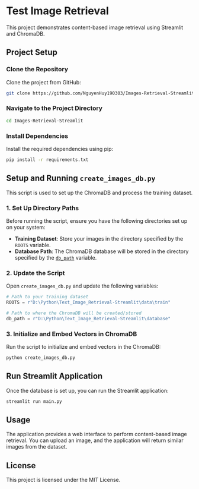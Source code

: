 # Test Image Retrieval

This project demonstrates content-based image retrieval using Streamlit and ChromaDB.

## Project Setup

### Clone the Repository

Clone the project from GitHub:

```bash
git clone https://github.com/NguyenHuy190303/Images-Retrieval-Streamlit
```

### Navigate to the Project Directory

```bash
cd Images-Retrieval-Streamlit
```

### Install Dependencies

Install the required dependencies using pip:

```bash
pip install -r requirements.txt
```

## Setup and Running `create_images_db.py`

This script is used to set up the ChromaDB and process the training dataset.

### 1. Set Up Directory Paths

Before running the script, ensure you have the following directories set up on your system:

- **Training Dataset**: Store your images in the directory specified by the `ROOTS` variable.
- **Database Path**: The ChromaDB database will be stored in the directory specified by the [`db_path`](command:_github.copilot.openSymbolInFile?%5B%7B%22scheme%22%3A%22file%22%2C%22authority%22%3A%22%22%2C%22path%22%3A%22%2Fd%3A%2FPython%2FText_Image_Retrieval-Streamlit%2Fcomponents%2Finit.py%22%2C%22query%22%3A%22%22%2C%22fragment%22%3A%22%22%7D%2C%22db_path%22%2C%22887d6a5f-f922-43e5-8e1f-7e17ebab57c1%22%5D "d:\Python\Text_Image_Retrieval-Streamlit\components\init.py") variable.

### 2. Update the Script

Open `create_images_db.py` and update the following variables:

```python
# Path to your training dataset
ROOTS = r"D:\Python\Text_Image_Retrieval-Streamlit\data\train"

# Path to where the ChromaDB will be created/stored
db_path = r"D:\Python\Text_Image_Retrieval-Streamlit\database"
```

### 3. Initialize and Embed Vectors in ChromaDB

Run the script to initialize and embed vectors in the ChromaDB:

```bash
python create_images_db.py
```

## Run Streamlit Application

Once the database is set up, you can run the Streamlit application:

```bash
streamlit run main.py
```

## Usage

The application provides a web interface to perform content-based image retrieval. You can upload an image, and the application will return similar images from the dataset.

## License

This project is licensed under the MIT License.

